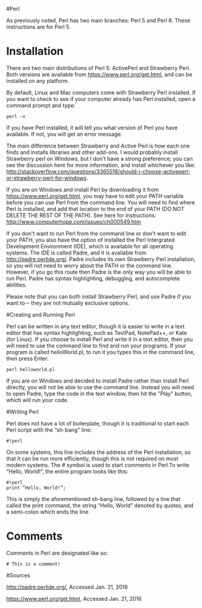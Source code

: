 #Perl

As previously noted, Perl has two main branches: Perl 5 and Perl 6. These instructions are for Perl 5.

# Installation

There are two main distributions of Perl 5: ActivePerl and Strawberry Perl. Both versions
are available from https://www.perl.org/get.html, and can be installed on any platform. 

By default, Linux and Mac computers come with Strawberry Perl installed.  If you want to check 
to see if your computer already has Perl installed, open a command prompt and type:

```
perl -v
```

If you have Perl installed, it will tell you what version of Perl you have available.  If not, you will 
get an error message.

The main difference between Strawberry and Active Perl is how each one finds and installs libraries and 
other add-ons.  I would probably install Strawberry perl on Windows, but I don't have a strong preference; you can see the discussion here for more information, and install whichever you like: http://stackoverflow.com/questions/3365518/should-i-choose-activeperl-or-strawberry-perl-for-windows.  

If you are on Windows and install Perl by downloading it from https://www.perl.org/get.html, you may have to edit your 
PATH variable before you can use Perl from the command line.  You will need to find where Perl is installed, and add that location to the end of your PATH (DO NOT DELETE THE REST OF THE PATH).  See here for instructions: http://www.computerhope.com/issues/ch000549.htm

If you don't want to run Perl from the command line or don't want to edit your PATH, you also have the option of installed the Perl  Intergrated Development Environment (IDE), which is available for all operating systems.  The IDE is called Padre, and it is available from http://padre.perlide.org/.  Padre includes its own Strawberry Perl installation, so you will not need to worry about the PATH or the command line.  However, if you go this route then Padre is the only way you will be able to run Perl.  Padre has syntax highlighting, debugging, and autocomplete abilities.

Please note that you can both install Strawberry Perl, and use Padre if you want to-- they are not mutually exclusive options.


#Creating and Running Perl

Perl can be written in any text editor, though it is easier to write in a text editor that has syntax
highlighting, such as TextPad, NotePad++, or Kate (for Linux). If you choose to install Perl and write
it in a text editor, then you will need to use the command line to find and run your programs.  If your program is called 
helloWorld.pl, to run it you types this in the command line, then press Enter:

```
perl helloworld.pl
```

If you are on Windows and decided to install Padre rather than install Perl directly, you will not be able to use the command line.  Instead you will need to open Padre, type the code in the text window, then hit the "Play" button, which will run your code. 

#Writing Perl

Perl does not have a lot of boilerplate, though it is traditional to start each Perl script with the “sh-bang”
line:

```
#!perl
```

On some systems, this line includes the address of the Perl installation, so that it can be run more
efficiently, though this is not required on most modern systems. The # symbol is used to start
comments in Perl.To write “Hello, World!”, the entire program looks like this:

```
#!perl
print “Hello, World!”;
```

This is simply the aforementioned sh-bang line, followed by a line that called the print command, the
string “Hello, World” denoted by quotes, and a semi-colon which ends the line.

# Comments

Comments in Perl are designated like so:

```
# This is a comment!
```



#Sources

http://padre.perlide.org/, Accessed Jan. 21, 2016

https://www.perl.org/get.html, Accessed Jan. 21, 2016
